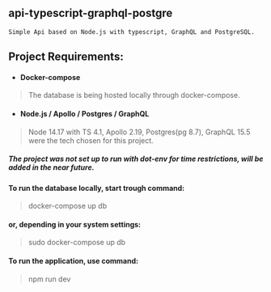 ## api-typescript-graphql-postgre
    Simple Api based on Node.js with typescript, GraphQL and PostgreSQL.
##

## Project Requirements:

- #### Docker-compose
> The database is being hosted locally through docker-compose.
- #### Node.js / Apollo / Postgres / GraphQL
> Node 14.17 with TS 4.1, Apollo 2.19, Postgres(pg 8.7), GraphQL 15.5 were the tech chosen for this project.



##### The project was not set up to run with dot-env for time restrictions, will be added in the near future.



#### To run the database locally, start trough command:
>docker-compose up db
#### or, depending in your system settings:
>sudo docker-compose up db

#### To run the application, use command:
>npm run dev